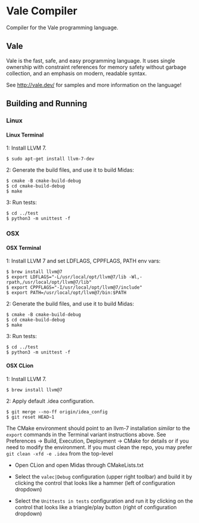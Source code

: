 # Vale Compiler

Compiler for the Vale programming language.

## Vale

Vale is the fast, safe, and easy programming language. It uses single ownership with constraint references for memory safety without garbage collection, and an emphasis on modern, readable syntax.

See http://vale.dev/ for samples and more information on the language!

## Building and Running

### Linux

#### Linux Terminal

1: Install LLVM 7.

```
$ sudo apt-get install llvm-7-dev
```

2: Generate the build files, and use it to build Midas:

```
$ cmake -B cmake-build-debug
$ cd cmake-build-debug
$ make
```

3: Run tests:

```
$ cd ../test
$ python3 -m unittest -f
```

### OSX

#### OSX Terminal

1: Install LLVM 7 and set LDFLAGS, CPPFLAGS, PATH env vars:

```
$ brew install llvm@7
$ export LDFLAGS="-L/usr/local/opt/llvm@7/lib -Wl,-rpath,/usr/local/opt/llvm@7/lib"
$ export CPPFLAGS="-I/usr/local/opt/llvm@7/include"
$ export PATH=/usr/local/opt/llvm@7/bin:$PATH
```

2: Generate the build files, and use it to build Midas:

```
$ cmake -B cmake-build-debug
$ cd cmake-build-debug
$ make
```

3: Run tests:

```
$ cd ../test
$ python3 -m unittest -f
```

#### OSX CLion

1: Install LLVM 7.

```
$ brew install llvm@7
```

2: Apply default .idea configuration.
 
```
$ git merge --no-ff origin/idea_config
$ git reset HEAD~1
```

The CMake environment should point to an llvm-7 installation *similar* to the `export` commands in the Terminal variant instructions above. See Preferences -> Build, Execution, Deployment -> CMake for details or if you need to modify the environment. If you must clean the repo, you may prefer `git clean -xfd -e .idea` from the top-level

- Open CLion and open Midas through CMakeLists.txt

- Select the `valec|Debug` configuration (upper right toolbar) and build it by clicking the control that looks like a hammer (left of configuration dropdown)

- Select the `Unittests in tests` configuration and run it by clicking on the control that looks like a triangle/play button (right of configuration dropdown)
